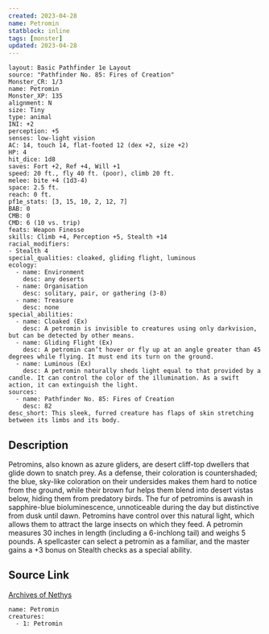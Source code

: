 ```yaml
---
created: 2023-04-28
name: Petromin
statblock: inline
tags: [monster]
updated: 2023-04-28
---
```

```statblock
layout: Basic Pathfinder 1e Layout
source: "Pathfinder No. 85: Fires of Creation"
Monster_CR: 1/3
name: Petromin
Monster_XP: 135
alignment: N
size: Tiny
type: animal
INI: +2
perception: +5
senses: low-light vision
AC: 14, touch 14, flat-footed 12 (dex +2, size +2)
HP: 4
hit_dice: 1d8
saves: Fort +2, Ref +4, Will +1
speed: 20 ft., fly 40 ft. (poor), climb 20 ft.
melee: bite +4 (1d3-4)
space: 2.5 ft.
reach: 0 ft.
pf1e_stats: [3, 15, 10, 2, 12, 7]
BAB: 0
CMB: 0
CMD: 6 (10 vs. trip)
feats: Weapon Finesse
skills: Climb +4, Perception +5, Stealth +14
racial_modifiers:
- Stealth 4
special_qualities: cloaked, gliding flight, luminous
ecology:
  - name: Environment
    desc: any deserts
  - name: Organisation
    desc: solitary, pair, or gathering (3-8)
  - name: Treasure
    desc: none
special_abilities:
  - name: Cloaked (Ex)
    desc: A petromin is invisible to creatures using only darkvision, but can be detected by other means.
  - name: Gliding Flight (Ex)
    desc: A petromin can’t hover or fly up at an angle greater than 45 degrees while flying. It must end its turn on the ground.
  - name: Luminous (Ex)
    desc: A petromin naturally sheds light equal to that provided by a candle. It can control the color of the illumination. As a swift action, it can extinguish the light.
sources:
  - name: Pathfinder No. 85: Fires of Creation
    desc: 82
desc_short: This sleek, furred creature has flaps of skin stretching between its limbs and its body.
```
## Description
Petromins, also known as azure gliders, are desert cliff-top dwellers that glide down to snatch prey. As a defense, their coloration is countershaded; the blue, sky-like coloration on their undersides makes them hard to notice from the ground, while their brown fur helps them blend into desert vistas below, hiding them from predatory birds. The fur of petromins is awash in sapphire-blue bioluminescence, unnoticeable during the day but distinctive from dusk until dawn. Petromins have control over this natural light, which allows them to attract the large insects on which they feed. A petromin measures 30 inches in length (including a 6-inchlong tail) and weighs 5 pounds. A spellcaster can select a petromin as a familiar, and the master gains a +3 bonus on Stealth checks as a special ability.
## Source Link
[Archives of Nethys](https://aonprd.com/MonsterDisplay.aspx?ItemName=Petromin)
```encounter-table
name: Petromin
creatures:
  - 1: Petromin
```
